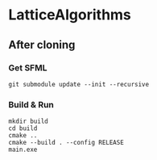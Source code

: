 # LatticeAlgorithms
 
## After cloning
### Get SFML
```
git submodule update --init --recursive
```
### Build & Run
```
mkdir build
cd build
cmake ..
cmake --build . --config RELEASE
main.exe
```
